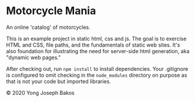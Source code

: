# Motorcycle Mania

An online 'catalog' of motorcycles.

This is an example project in static html, css and js. The goal is to exercise
HTML and CSS, file paths, and the fundamentals of static web sites. It's also
foundation for illustrating the need for server-side html generation, aka
"dynamic web pages."

After checking out, run `npm install` to install dependencies. Your .gitignore
is configured to omit checking in the `node_modules` directory on purpose as that
is not your code but imported libraries.

&copy; 2020 Yong Joseph Bakos
